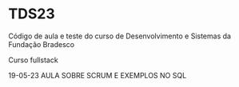 # TDS23
Código de aula e teste do curso de Desenvolvimento e Sistemas da Fundação Bradesco

Curso fullstack

19-05-23 AULA SOBRE SCRUM E EXEMPLOS NO SQL
